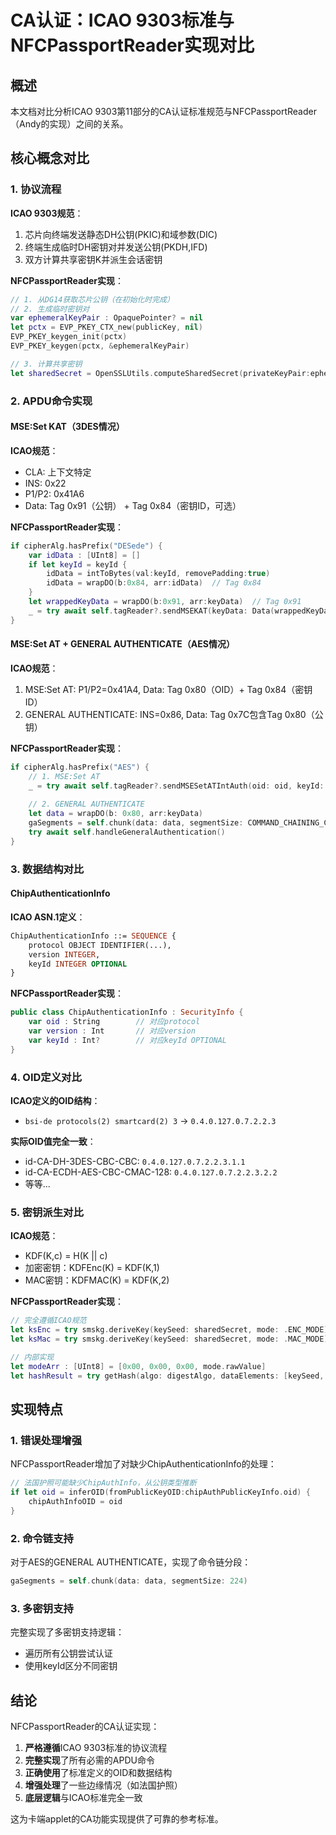 # CA认证：ICAO 9303标准与NFCPassportReader实现对比

## 概述

本文档对比分析ICAO 9303第11部分的CA认证标准规范与NFCPassportReader（Andy的实现）之间的关系。

## 核心概念对比

### 1. 协议流程

**ICAO 9303规范**：
1. 芯片向终端发送静态DH公钥(PKIC)和域参数(DIC)
2. 终端生成临时DH密钥对并发送公钥(PKDH,IFD)
3. 双方计算共享密钥K并派生会话密钥

**NFCPassportReader实现**：
```swift
// 1. 从DG14获取芯片公钥（在初始化时完成）
// 2. 生成临时密钥对
var ephemeralKeyPair : OpaquePointer? = nil
let pctx = EVP_PKEY_CTX_new(publicKey, nil)
EVP_PKEY_keygen_init(pctx)
EVP_PKEY_keygen(pctx, &ephemeralKeyPair)

// 3. 计算共享密钥
let sharedSecret = OpenSSLUtils.computeSharedSecret(privateKeyPair:ephemeralKeyPair!, publicKey:publicKey)
```

### 2. APDU命令实现

#### MSE:Set KAT（3DES情况）

**ICAO规范**：
- CLA: 上下文特定
- INS: 0x22
- P1/P2: 0x41A6
- Data: Tag 0x91（公钥） + Tag 0x84（密钥ID，可选）

**NFCPassportReader实现**：
```swift
if cipherAlg.hasPrefix("DESede") {
    var idData : [UInt8] = []
    if let keyId = keyId {
        idData = intToBytes(val:keyId, removePadding:true)
        idData = wrapDO(b:0x84, arr:idData)  // Tag 0x84
    }
    let wrappedKeyData = wrapDO(b:0x91, arr:keyData)  // Tag 0x91
    _ = try await self.tagReader?.sendMSEKAT(keyData: Data(wrappedKeyData), idData: Data(idData))
}
```

#### MSE:Set AT + GENERAL AUTHENTICATE（AES情况）

**ICAO规范**：
1. MSE:Set AT: P1/P2=0x41A4, Data: Tag 0x80（OID）+ Tag 0x84（密钥ID）
2. GENERAL AUTHENTICATE: INS=0x86, Data: Tag 0x7C包含Tag 0x80（公钥）

**NFCPassportReader实现**：
```swift
if cipherAlg.hasPrefix("AES") {
    // 1. MSE:Set AT
    _ = try await self.tagReader?.sendMSESetATIntAuth(oid: oid, keyId: keyId)
    
    // 2. GENERAL AUTHENTICATE
    let data = wrapDO(b: 0x80, arr:keyData)
    gaSegments = self.chunk(data: data, segmentSize: COMMAND_CHAINING_CHUNK_SIZE)
    try await self.handleGeneralAuthentication()
}
```

### 3. 数据结构对比

#### ChipAuthenticationInfo

**ICAO ASN.1定义**：
```asn1
ChipAuthenticationInfo ::= SEQUENCE {
    protocol OBJECT IDENTIFIER(...),
    version INTEGER,
    keyId INTEGER OPTIONAL
}
```

**NFCPassportReader实现**：
```swift
public class ChipAuthenticationInfo : SecurityInfo {
    var oid : String        // 对应protocol
    var version : Int       // 对应version
    var keyId : Int?        // 对应keyId OPTIONAL
}
```

### 4. OID定义对比

**ICAO定义的OID结构**：
- `bsi-de protocols(2) smartcard(2) 3` → `0.4.0.127.0.7.2.2.3`

**实际OID值完全一致**：
- id-CA-DH-3DES-CBC-CBC: `0.4.0.127.0.7.2.2.3.1.1`
- id-CA-ECDH-AES-CBC-CMAC-128: `0.4.0.127.0.7.2.2.3.2.2`
- 等等...

### 5. 密钥派生对比

**ICAO规范**：
- KDF(K,c) = H(K || c)
- 加密密钥：KDFEnc(K) = KDF(K,1)
- MAC密钥：KDFMAC(K) = KDF(K,2)

**NFCPassportReader实现**：
```swift
// 完全遵循ICAO规范
let ksEnc = try smskg.deriveKey(keySeed: sharedSecret, mode: .ENC_MODE)  // mode=1
let ksMac = try smskg.deriveKey(keySeed: sharedSecret, mode: .MAC_MODE)  // mode=2

// 内部实现
let modeArr : [UInt8] = [0x00, 0x00, 0x00, mode.rawValue]
let hashResult = try getHash(algo: digestAlgo, dataElements: [keySeed, modeArr])
```

## 实现特点

### 1. 错误处理增强

NFCPassportReader增加了对缺少ChipAuthenticationInfo的处理：
```swift
// 法国护照可能缺少ChipAuthInfo，从公钥类型推断
if let oid = inferOID(fromPublicKeyOID:chipAuthPublicKeyInfo.oid) {
    chipAuthInfoOID = oid
}
```

### 2. 命令链支持

对于AES的GENERAL AUTHENTICATE，实现了命令链分段：
```swift
gaSegments = self.chunk(data: data, segmentSize: 224)
```

### 3. 多密钥支持

完整实现了多密钥支持逻辑：
- 遍历所有公钥尝试认证
- 使用keyId区分不同密钥

## 结论

NFCPassportReader的CA认证实现：
1. **严格遵循**ICAO 9303标准的协议流程
2. **完整实现**了所有必需的APDU命令
3. **正确使用**了标准定义的OID和数据结构
4. **增强处理**了一些边缘情况（如法国护照）
5. **底层逻辑**与ICAO标准完全一致

这为卡端applet的CA功能实现提供了可靠的参考标准。